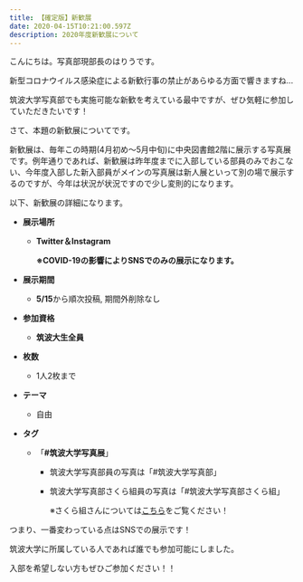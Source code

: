 ```yaml
---
title: 【確定版】新歓展
date: 2020-04-15T10:21:00.597Z
description: 2020年度新歓展について
---
```

こんにちは。写真部現部長のはりうです。

新型コロナウイルス感染症による新歓行事の禁止があらゆる方面で響きますね...

筑波大学写真部でも実施可能な新歓を考えている最中ですが、ぜひ気軽に参加していただきたいです！

さて、本題の新歓展についてです。

新歓展は、毎年この時期(4月初め～5月中旬)に中央図書館2階に展示する写真展です。例年通りであれば、新歓展は昨年度までに入部している部員のみでおこない、今年度入部した新入部員がメインの写真展は新人展といって別の場で展示するのですが、今年は状況が状況ですので少し変則的になります。

以下、新歓展の詳細になります。

* **展示場所**

  * **Twitter＆Instagram**

    **※COVID-19の影響によりSNSでのみの展示になります。**
* **展示期間**

  * **5/15**から順次投稿, 期間外削除なし
* **参加資格**

  * **筑波大生全員**
* **枚数**

  * 1人2枚まで
* **テーマ**　　

  * 自由
* **タグ**

  * 「**\#筑波大学写真展**」

    * 筑波大学写真部員の写真は「#筑波大学写真部」
    * 筑波大学写真部さくら組員の写真は「#筑波大学写真部さくら組」

      ※さくら組さんについては[こちら](https://tsukuba-photoclub.com/blogs/2020-04-18-%E5%86%99%E7%9C%9F%E9%83%A8%E3%81%95%E3%81%8F%E3%82%89%E7%B5%84%E3%81%A8%E3%81%AE%E9%96%A2%E4%BF%82/)をご覧ください！

つまり、一番変わっている点はSNSでの展示です！

筑波大学に所属している人であれば誰でも参加可能にしました。

入部を希望しない方もぜひご参加ください！！